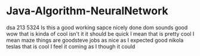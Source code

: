 # Java-Algorithm-NeuralNetwork
dsa
213
5324
Is this a good working sapce
nicely done dom
sounds good
wow that is kinda of cool isn't it
it should be quick I mean
that is pretty cool I mean
maze things are goodsteve jobs
as nice as I expected
good
nikola teslas
that is cool 
I feel it coming as I though it could
